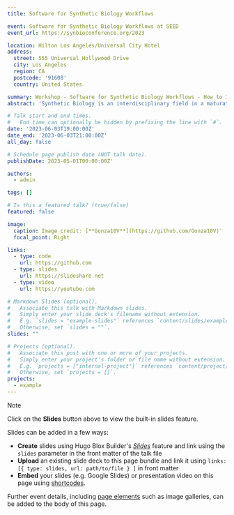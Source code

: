 ```yaml
---
title: Software for Synthetic Biology Workflows

event: Software for Synthetic Biology Workflows at SEED
event_url: https://synbioconference.org/2023

location: Hilton Los Angeles/Universal City Hotel
address:
  street: 555 Universal Hollywood Drive
  city: Los Angeles
  region: CA
  postcode: '91608'
  country: United States

summary: Workshop - Software for Synthetic Biology Workflows - How to Improve Your Productivity and Impact
abstract: 'Synthetic Biology is an interdisciplinary field in a maturation state. The field still lacks an engineering base to support the engineering of biological systems. Here we present the advances in the developing of a software ecosystem that support an standard enabled DBTL cycle.'

# Talk start and end times.
#   End time can optionally be hidden by prefixing the line with `#`.
date: '2023-06-03T19:00:00Z'
date_end: '2023-06-03T21:00:00Z'
all_day: false

# Schedule page publish date (NOT talk date).
publishDate: 2023-05-01T00:00:00Z'

authors:
  - admin

tags: []

# Is this a featured talk? (true/false)
featured: false

image:
  caption: Image credit: [**Gonza10V**](https://github.com/Gonza10V)'
  focal_point: Right

links:
  - type: code
    url: https://github.com
  - type: slides
    url: https://slideshare.net
  - type: video
    url: https://youtube.com

# Markdown Slides (optional).
#   Associate this talk with Markdown slides.
#   Simply enter your slide deck's filename without extension.
#   E.g. `slides = "example-slides"` references `content/slides/example-slides.md`.
#   Otherwise, set `slides = ""`.
slides: ""

# Projects (optional).
#   Associate this post with one or more of your projects.
#   Simply enter your project's folder or file name without extension.
#   E.g. `projects = ["internal-project"]` references `content/project/deep-learning/index.md`.
#   Otherwise, set `projects = []`.
projects:
  - example
---
```


> [!NOTE]
> Click on the **Slides** button above to view the built-in slides feature.

Slides can be added in a few ways:

- **Create** slides using Hugo Blox Builder's [_Slides_](https://docs.hugoblox.com/reference/content-types/) feature and link using the `slides` parameter in the front matter of the talk file
- **Upload** an existing slide deck to this page bundle and link it using `links: [{ type: slides, url: path/to/file } ]` in front matter
- **Embed** your slides (e.g. Google Slides) or presentation video on this page using [shortcodes](https://docs.hugoblox.com/reference/markdown/).

Further event details, including [page elements](https://docs.hugoblox.com/reference/markdown/) such as image galleries, can be added to the body of this page.
